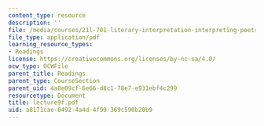 ```yaml
---
content_type: resource
description: ''
file: /media/courses/21l-701-literary-interpretation-interpreting-poetry-fall-2003/a8171cae04924a4d4f99369c590b20b9_lecture9f.pdf
file_type: application/pdf
learning_resource_types:
- Readings
license: https://creativecommons.org/licenses/by-nc-sa/4.0/
ocw_type: OCWFile
parent_title: Readings
parent_type: CourseSection
parent_uid: 4a8e09cf-6e66-d8c1-78e7-e931ebf4c299
resourcetype: Document
title: lecture9f.pdf
uid: a8171cae-0492-4a4d-4f99-369c590b20b9
---
```

